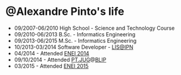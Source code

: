 @Alexandre Pinto's life
===============

- 09/2007-06/2010 High School - Science and Technology Course
- 09/2010-06/2013 B.Sc. - Informatics Engineering
- 09/2013-06/2015 M.Sc. - Informatics Engineering
- 10/2013-03/2014 Software Developer - [LIS@IPN](https://www.ipn.pt/si/unidades/detalhesunidade.do?init=1&unidadeID=11)
- 04/2014 - Attended [ENEI 2014](http://www.eneiaveiro.pt)
- 09/10/2014 - Attended [PT.JUG](http://jug.pt/2014/11/09/meeting-18/)@[BLIP](http://www.blip.pt)
- 03/2015 - Attended [ENEI 2015](http://www.enei.pt/)